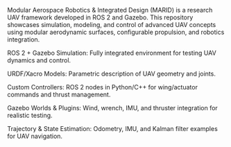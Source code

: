 Modular Aerospace Robotics & Integrated Design (MARID) is a research UAV framework developed in ROS 2 and Gazebo. This repository showcases simulation, modeling, and control of advanced UAV concepts using modular aerodynamic surfaces, configurable propulsion, and robotics integration.


ROS 2 + Gazebo Simulation: Fully integrated environment for testing UAV dynamics and control.

URDF/Xacro Models: Parametric description of UAV geometry and joints.

Custom Controllers: ROS 2 nodes in Python/C++ for wing/actuator commands and thrust management.

Gazebo Worlds & Plugins: Wind, wrench, IMU, and thruster integration for realistic testing.

Trajectory & State Estimation: Odometry, IMU, and Kalman filter examples for UAV navigation.
